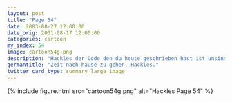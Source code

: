 ```yaml
---
layout: post
title: "Page 54"
date: 2003-08-27 12:00:00
date_orig: 2001-08-17 12:00:00
categories: cartoon
my_index: 54
image: cartoon54g.png
description: "Hackles der Code den du heute geschrieben hast ist unsinnig und du siehst aus als bräuchtest du Schlaf Warum nimmst du dir nicht den Rest des Tages frei Alles ok Ich schaff das Boss Nun in diesem Fall möchte ich dass du den dreistündigen Teamaufbaukurs heute Nachmittag besuchst Klappt jedes Mal Hackles Boss dog"
germantitle: "Zeit nach hause zu gehen, Hackles."
twitter_card_type: summary_large_image
---
```


{% include figure.html src="cartoon54g.png" alt="Hackles Page 54"  %}
